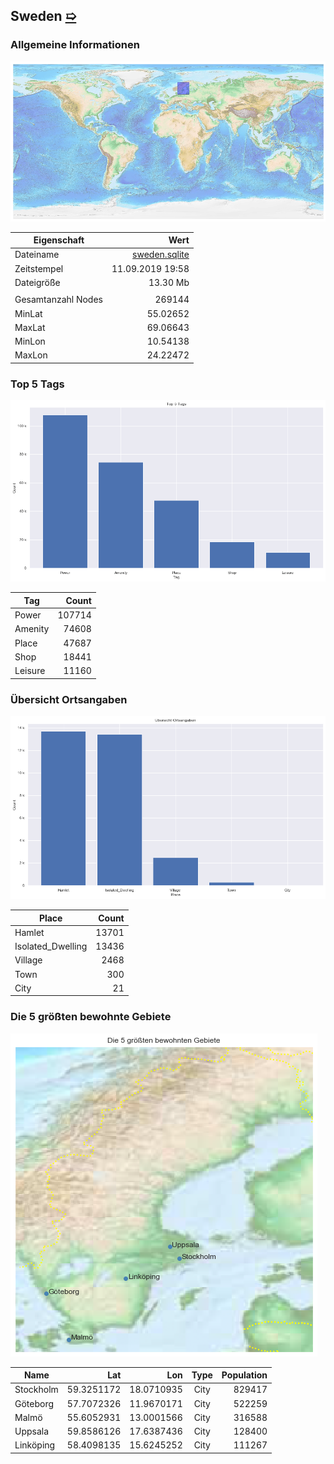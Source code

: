 ## Sweden [&#10159;](sweden.sqlite)

### Allgemeine Informationen

![Overview](./Images/sweden_overview.png)

|Eigenschaft|Wert|
|-|-:|
Dateiname|[sweden.sqlite](sweden.sqlite)|
Zeitstempel|11.09.2019 19:58|
Dateigr&ouml;&szlig;e|13.30 Mb|
|||
Gesamtanzahl Nodes|269144|
|MinLat|55.02652|
|MaxLat|69.06643|
|MinLon|10.54138|
|MaxLon|24.22472|

### Top 5 Tags

![Tags](./Images/sweden_tags.png)

|Tag|Count|
|-|-:|
|Power|107714|
|Amenity|74608|
|Place|47687|
|Shop|18441|
|Leisure|11160|

### &Uuml;bersicht Ortsangaben

![Places](./Images/sweden_places.png)

|Place|Count|
|-|-:|
|Hamlet|13701|
|Isolated_Dwelling|13436|
|Village|2468|
|Town|300|
|City|21|

### Die 5 gr&ouml;&szlig;ten bewohnte Gebiete

![Places](./Images/sweden_topplaces.png)

|Name|Lat|Lon|Type|Population|
|----|--:|--:|:--:|---------:|
|Stockholm|59.3251172|18.0710935|City|829417|
|Göteborg|57.7072326|11.9670171|City|522259|
|Malmö|55.6052931|13.0001566|City|316588|
|Uppsala|59.8586126|17.6387436|City|128400|
|Linköping|58.4098135|15.6245252|City|111267|
